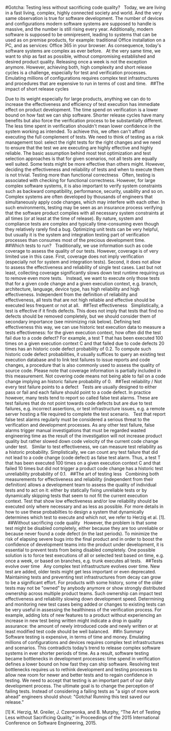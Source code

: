 #Gotcha: Testing less without sacrificing code quality?
 
Today, we are living in a fast living, complex, highly connected society and world. And the very same observation is true for software development. The number of devices and configurations modern software systems are supposed to handle is massive, and the number is still rising every year. Additionally, modern software is supposed to be omnipresent, leading to systems that can be used as on premise products, for example: traditional Office installation on a PC, and as services: Office 365 in your browser. As consequence, today's software systems are complex as ever before. 
 
At the very same time, we want to ship as fast as possible, without compromising established and desired product quality. Releasing once a week is not the exception anymore. However, achieving both, high complexity and short release cycles is a challenge, especially for test and verification processes. Emulating millions of configurations requires complex test infrastructures and procedures that are expensive to run in terms of cost and time. 
 
##The impact of short release cycles

Due to its weight especially for large products, anything we can do to increase the effectiveness and efficiency of test execution has immediate effect on product development. The time spend on verification is a lower bound on how fast we can ship software. Shorter release cycles have many benefits but also force the verification process to be substantially different. The less time spent in verification shouldn't mean lower confidence in the system working as intended. To achieve this, we often can't afford executing the full complement of tests. We need to think of testing as a risk management tool: select the right tests for the right changes and we need to ensure that the test we are executing are highly effective and highly reliable. The basic assumption behind most test optimization and test selection approaches is that for given scenarios, not all tests are equally well suited. Some tests might be more effective than others might. However, deciding the effectiveness and reliability of tests and when to execute them is not trivial.
Testing more than functional correctness 
 
Often, testing is associated with checking for functional correctness. However, for large complex software systems, it is also important to verify system constraints such as backward compatibility, performance, security, usability and so on. Complex systems are often developed by thousands of engineers that simultaneously apply code changes, which may interfere with each other. In such environments, testing may be seen as an insurance process verifying that the software product complies with all necessary system constraints at all times (or at least at the time of release). By nature, system and compliance tests are complex and typically time-consuming even though they relatively rarely find a bug.
Optimizing unit tests can be very helpful, but usually it is the system and integration testing part of verification processes than consumes most of the precious development time. 
 
##Which tests to run?
 
Traditionally, we use information such as code coverage to assess the quality of our tests. However, coverage is of very limited use in this case. First, coverage does not imply verification (especially not for system and integration tests). Second, it does not allow to assess the effectiveness and reliability of single test cases. Last but not least, collecting coverage significantly slows down test runtime requiring us to remove even more tests.
 
Instead, we want to execute only those tests that for a given code change and a given execution context, e.g. branch, architecture, language, device type, has high reliability and high effectiveness. Independent from the definition of reliability and effectiveness, all tests that are not high reliable and effective should be executed less frequent or not at all. 
 
##Test effectiveness
 
Simplistically, a test is effective if it finds defects. This does not imply that tests that find no defects should be removed completely, but we should consider them of secondary importance (see minimizing risk below). Defining test effectiveness this way, we can use historic test execution data to measure a tests effectiveness: for the given execution context, how often did the test fail due to a code defect? For example, a test T that has been executed 100 times on a given execution context C and that failed due to code defects 20 times has an historic code defect probability of 0.2. To compute such historic code defect probabilities, it usually suffices to query an existing test execution database and to link test failures to issue reports and code changes, a procedure that is also commonly used to assess the quality of source code. 
Please note that coverage information is partially included in this measurement. Not covering code means not being able to fail on a code change implying an historic failure probability of 0.
 
##Test reliability / Not every test failure points to a defect 
 
Tests are usually designed to either pass or fail and each failure should point to a code defect. In practice however, many tests tend to report so called false test alarms. These are test failures that do not point towards code defects but are due to test failures, e.g. incorrect assertions, or test infrastructure issues, e.g. a remote server hosting a file required to complete the test scenario. 
 
Test that report false test alarms regularly must be considered a serious threat to the verification and development processes. As any other test failure, false alarms trigger manual investigations that must be regarded wasted engineering time as the result of the investigation will not increase product quality but rather slowed down code velocity of the current code change under test.
 
Similar to test effectiveness, we can measure test reliability as a historic probability. Simplistically, we can count any test failure that did not lead to a code change (code defect) as false test alarm. Thus, a test  T that has been executed 100 times on a given execution context C and that failed 10 times but did not trigger a product code change has a historic test unreliability probability of 0.1.
 
##The art of testing less
 
Combining both measurements for effectiveness and reliability (independent from their definition) allows a development team to assess the quality of individual tests and to act on it: either by statically fixing unreliable tests or by dynamically skipping tests that seem to not fit the current execution context. Test that show low effectiveness and/or low reliability should be executed only where necessary and as less as possible. For more details in how to use these probabilties to design a system that dynamically determines which test to execute and which not, we refer to Herzig et al. [1].
 
##Without sacrificing code quality
 
However, the problem is that some test might be disabled completely, either because they are too unreliable or because never found a code defect (in the last periods). To minimize the risk of elapsing severe bugs into the final product and in order to boost the confidence of development teams into the product under development, it is essential to prevent tests from being disabled completely. One possible solution is to force test executions of all or selected test based on time, e.g. once a week, or based on branches, e.g. trunk executes all tests. 
 
##Tests evolve over time
 
Any complex test infrastructure evolves over time. New test are added, older tests might get less important or even deprecated. Maintaining tests and preventing test infrastructures from decay can grow to be a significant effort. For products with some history, some of the older tests may not be "owned" by anybody anymore or show strongly distributed ownership across multiple product teams. Such ownership can impact test effectiveness and reliability slowing down development speed.
Determining and monitoring new test cases being added or changes to existing tests can be very useful in assessing the healthiness of the verification process. For example, adding lots of new features to a product without experiencing an increase in new test being written might indicate a drop in quality assurance: the amount of newly introduced code and newly written or at least modified test code should be well balanced. 
 
##In Summary
 
Software testing is expensive, in terms of time and money. Emulating millions of configurations and devices requires complex test infrastructures and scenarios. This contradicts today’s trend to release complex software systems in ever shorter periods of time. As a result, software testing became bottlenecks in development processes: time spend in verification defines a lower bound on how fast they can ship software. Resolving test bottlenecks requires us to rethink development and testing processes to allow new room for newer and better tests and to regain confidence in testing. We need to accept that testing is an important part of our daily development process. The ultimate goal is to change the perception of failing tests. Instead of considering a failing tests as "a sign of more work ahead" engineers should shout: "Gotcha! Running this test saved our release.”

[1] K. Herzig, M. Greiler, J. Czerwonka, and B. Murphy, “The Art of Testing Less without Sacrificing Quality,” in Proceedings of the 2015 International Conference on Software Engineering, 2015. 
